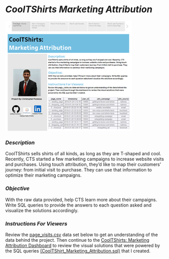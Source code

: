 # ***CoolTShirts Marketing Attribution***

<img src="Images/CoolTShirts%20Dashboard.png" width="400">

### ***Description***

CoolTShirts sells shirts of all kinds, as long as they are T-shaped and cool. Recently, CTS started a few marketing campaigns to increase website visits and purchases. Using touch attribution, they’d like to map their customers’ journey: from initial visit to purchase. They can use that information to optimize their marketing campaigns.

### ***Objective***

With the raw data provided, help CTS learn more about their campaigns. Write SQL queries to provide the answers to each question asked and visualize the solutions accordingly.


### ***Instructions For Viewers***

Review the [page_visits.csv](https://github.com/fiorenza1116/CoolTShirts_Marketing_Attribution/blob/main/page_visits.csv) data set below to get an understanding of the data behind the project. Then continue to the [CoolTShirts: Marketing Attribution Dashboard](https://public.tableau.com/app/profile/christopher.fiorenza/viz/CoolTShirtsMarketingAttribution/CoolTShirtsMarketingAttribution?publish=yes) to review the visual solutions that were powered by the SQL queries [(CoolTShirt_Marketing_Attribution.sql)](https://github.com/fiorenza1116/CoolTShirts_Marketing_Attribution/blob/main/CoolTShirts_Marketing_Attribution.sql ) that I created.







 

